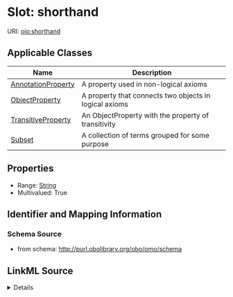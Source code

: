 # Slot: shorthand

URI: [oio:shorthand](http://www.geneontology.org/formats/oboInOwl#shorthand)



<!-- no inheritance hierarchy -->




## Applicable Classes

| Name | Description |
| --- | --- |
[AnnotationProperty](AnnotationProperty.md) | A property used in non-logical axioms
[ObjectProperty](ObjectProperty.md) | A property that connects two objects in logical axioms
[TransitiveProperty](TransitiveProperty.md) | An ObjectProperty with the property of transitivity
[Subset](Subset.md) | A collection of terms grouped for some purpose






## Properties

* Range: [String](String.md)
* Multivalued: True








## Identifier and Mapping Information







### Schema Source


* from schema: http://purl.obolibrary.org/obo/omo/schema




## LinkML Source

<details>
```yaml
name: shorthand
deprecated: deprecated oboInOwl property
from_schema: http://purl.obolibrary.org/obo/omo/schema
rank: 1000
slot_uri: oio:shorthand
multivalued: true
alias: shorthand
domain_of:
- AnnotationProperty
- ObjectProperty
range: string

```
</details>